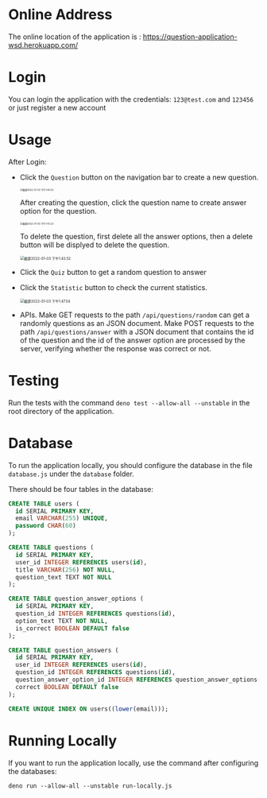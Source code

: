 # Online Address

The online location of the application is : https://question-application-wsd.herokuapp.com/

# Login

You can login the application with the credentials: `123@test.com` and `123456` or just register a new account

# Usage

After Login:

- Click the `Question` button on the navigation bar to create a new question.

  <img src="../../../../../Library/Application Support/typora-user-images/截屏2022-01-03 下午1.40.03.png" alt="截屏2022-01-03 下午1.40.03" style="zoom: 33%;" />

   After creating the question, click the question name to create answer option for the question. 

  <img src="../../../../../Library/Application Support/typora-user-images/截屏2022-01-03 下午1.43.23.png" alt="截屏2022-01-03 下午1.43.23" style="zoom:33%;" />

  To delete the question, first delete all the answer options, then a delete button will be displyed to delete the question.

  <img src="../../../../../Library/Application Support/typora-user-images/截屏2022-01-03 下午1.43.52.png" alt="截屏2022-01-03 下午1.43.52" style="zoom: 50%;" />

- Click the `Quiz` button to get a random question to answer

- Click the `Statistic` button to check the current statistics.

  <img src="../../../../../Library/Application Support/typora-user-images/截屏2022-01-03 下午1.47.54.png" alt="截屏2022-01-03 下午1.47.54" style="zoom: 50%;" />

- APIs. Make GET requests to the path `/api/questions/random` can get a randomly questions as an JSON document. Make POST requests to the path `/api/questions/answer` with a JSON document that contains the id of the question and the id of the answer option are processed by the server, verifying whether the response was correct or not.

# Testing

Run the tests with the command `deno test --allow-all --unstable` in the root directory of the application.

# Database

To run the application locally, you should configure the database in the file `database.js` under the `database` folder.

There should be four tables in the database:

~~~sql
CREATE TABLE users (
  id SERIAL PRIMARY KEY,
  email VARCHAR(255) UNIQUE,
  password CHAR(60)
);

CREATE TABLE questions (
  id SERIAL PRIMARY KEY,
  user_id INTEGER REFERENCES users(id),
  title VARCHAR(256) NOT NULL,
  question_text TEXT NOT NULL
);

CREATE TABLE question_answer_options (
  id SERIAL PRIMARY KEY,
  question_id INTEGER REFERENCES questions(id),
  option_text TEXT NOT NULL,
  is_correct BOOLEAN DEFAULT false
);

CREATE TABLE question_answers (
  id SERIAL PRIMARY KEY,
  user_id INTEGER REFERENCES users(id),
  question_id INTEGER REFERENCES questions(id),
  question_answer_option_id INTEGER REFERENCES question_answer_options(id),
  correct BOOLEAN DEFAULT false
);

CREATE UNIQUE INDEX ON users((lower(email)));
~~~

# Running Locally

If you want to run the application locally, use the command after configuring the databases:

`deno run --allow-all --unstable run-locally.js`

